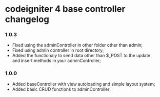 # codeigniter 4 base controller changelog


### 1.0.3
- Fixed using the adminController in other folder other than admin;
- Fixed using admin controller in root directory;
- Added the functionaly to send data other than $_POST to the update and insert methods in your adminController;

### 1.0.0

- Added baseController with view autoloading and simple layout system;
- Added basic CRUD functions to adminController;
